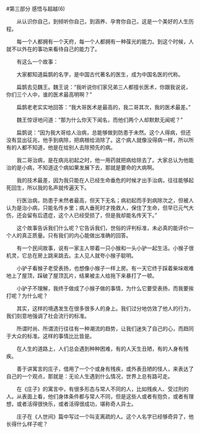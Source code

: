 #第三部分 感悟与超越(6)

　　从认识你自己，到倾听你自己，到涵养、孕育你自己，这是一个美好的人生历程。

　　每一个人都拥有一个天府，每一个人都拥有一种葆光的能力。到这个时候，人就不以外在的事功来看待自己的能力了。

　　有这么一个故事：

　　大家都知道扁鹊的名字，是中国古代著名的医生，成为中国名医的代称。

　　扁鹊去见魏王。魏王说：“我听说你们家兄弟三人都擅长医术，你跟我说说，你们三个人中，谁的医术最高明啊？”

　　扁鹊老老实实地回答：“我大哥医术是最高的，我二哥其次，我的医术最差。”

　　魏王惊讶地问道：“那为什么你天下闻名，而他们两个人却默默无闻呢？”

　　扁鹊说：“因为我大哥给人治病，总能够做到防患于未然。这个人得病，但还没有显出征兆，他手到病除，把病根给消除了。这个病人就像没得病一样，所以所有的人都不知道，他是在给别人去除预先的病。

　　我二哥治病，是在病兆初起之时，他一用药就把病给除去了。大家总认为他能治的是小病，不知道这个病如果发展下去，那就是要命的大病啊。

　　我的技术最差，因为我只能在人已经生命垂危的时候才出手治病，往往能够起死回生，所以我的名声就传遍天下。

　　行医治病，防患于未然者最高，但天下无名；病初起而手到病除次之，但被人认为是治小病，只能名传乡里；病人垂死时才挽救人，保住了生命，但早已元气大伤，还会留有后遗症，这个人已经受损了，但是我却能名传天下。”

　　这个故事告诉我们什么呢？它告诉我们，世俗的评判标准，未必真的能评价一个人的真正质量。只有我们的内心能做出准确的回答。

　　有一个民间故事，说有一家主人带着一只小猴和一头小驴一起生活。小猴子很机灵，它总在房上跳来跳去。主人见人就夸小猴子聪明。

　　小驴子看猴子老受表扬，也想像小猴子一样上房。有一天它终于踩着柴垛艰难地上了屋顶，踩破了屋顶瓦片，结果被主人给拖下来暴打了一顿。

　　小驴子不理解，我终于做成了小猴子做的事情，为什么它要受表扬，而我要挨打呢？为什么呢？

　　其实，这样的境遇发生在很多很多人的身上。我们过分地仿效了他人的行为，我们刻意地强调了社会流行的标准。

　　所谓时尚、所谓流行往往有一种潮流的趋势，让我们迷失了自己的心，而趋同于大众的标准。这样的事情比比皆是。

　　在人生的道路上，人们总会遇到种种困难，有的人天生丑陋，有的人身有残疾。

　　善于讲寓言的庄子，借用了一个个或身有残疾，或外表丑陋的怪人，来表达了自己的一个观点，那就是：无论人生遇到什么情况，世界上总有路可走。

　　在《庄子》的寓言中，有很多形态与常人不同的人，比如残疾人、受过刑的人。从表面上看，他们身体条件都与常人不同，但是这些人或者有抱负，或者有理想，或者活得很快乐，或者活得很成功，堪称奇人异士。

　　庄子在《人世间》篇中写过一个叫支离疏的人。这个人名字已经够奇异了，他长得什么样子呢？ 